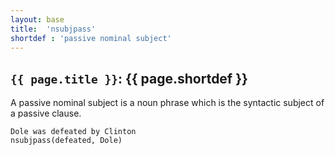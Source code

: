 ```yaml
---
layout: base
title:  'nsubjpass'
shortdef : 'passive nominal subject'
---
```


## `{{ page.title }}`: {{ page.shortdef }}

A passive nominal subject is a noun phrase which is the syntactic subject of a passive clause. 

~~~ sdparse
Dole was defeated by Clinton
nsubjpass(defeated, Dole)
~~~
